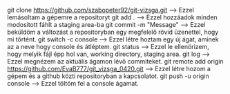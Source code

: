 git clone https://github.com/szabopeter92/git-vizsga.git --> Ezzel lemásoltam a gépemre a repositoryt
git add . --> Ezzel hozzáadok minden modositott fáhlt a staging area-ba
git commit -m "Message" --> Ezzel beküldöm a változást a repositoryban egy megfelelő rövid üzenettel, hogy mi történt.
git switch -c console --> Ezzel létre hoztam egy új ágat, aminek az a neve hogy console és átléptem.
git status --> Ezzel le ellenörizem, hogy melyik fájl épp hol van, working directory, staging area.
git log --> Ezzel megnézem az aktuális ágamon lévö commiteket.
git remote add origin https://github.com/EvaB777/git_vizsga_0420.git --> Ezzel létre hozom a gépem és a github közti repositoryban a kapcsolatot.
git push -u origin console --> Ezzel töltöm fel a console ágamat.
